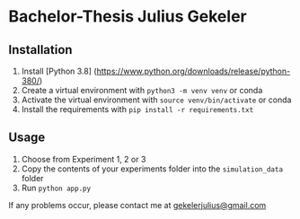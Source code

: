 # Bachelor-Thesis Julius Gekeler
## Installation
1. Install [Python 3.8] (https://www.python.org/downloads/release/python-380/)
2. Create a virtual environment with `python3 -m venv venv` or conda
3. Activate the virtual environment with `source venv/bin/activate` or conda
4. Install the requirements with `pip install -r requirements.txt`
## Usage
1. Choose from Experiment 1, 2 or 3
2. Copy the contents of your experiments folder into the `simulation_data` folder
3. Run `python app.py`

If any problems occur, please contact me at gekelerjulius@gmail.com
